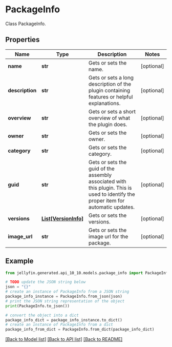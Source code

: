 # PackageInfo

Class PackageInfo.

## Properties

Name | Type | Description | Notes
------------ | ------------- | ------------- | -------------
**name** | **str** | Gets or sets the name. | [optional] 
**description** | **str** | Gets or sets a long description of the plugin containing features or helpful explanations. | [optional] 
**overview** | **str** | Gets or sets a short overview of what the plugin does. | [optional] 
**owner** | **str** | Gets or sets the owner. | [optional] 
**category** | **str** | Gets or sets the category. | [optional] 
**guid** | **str** | Gets or sets the guid of the assembly associated with this plugin.  This is used to identify the proper item for automatic updates. | [optional] 
**versions** | [**List[VersionInfo]**](VersionInfo.md) | Gets or sets the versions. | [optional] 
**image_url** | **str** | Gets or sets the image url for the package. | [optional] 

## Example

```python
from jellyfin.generated.api_10_10.models.package_info import PackageInfo

# TODO update the JSON string below
json = "{}"
# create an instance of PackageInfo from a JSON string
package_info_instance = PackageInfo.from_json(json)
# print the JSON string representation of the object
print(PackageInfo.to_json())

# convert the object into a dict
package_info_dict = package_info_instance.to_dict()
# create an instance of PackageInfo from a dict
package_info_from_dict = PackageInfo.from_dict(package_info_dict)
```
[[Back to Model list]](README.md#documentation-for-models) [[Back to API list]](README.md#documentation-for-api-endpoints) [[Back to README]](README.md)


